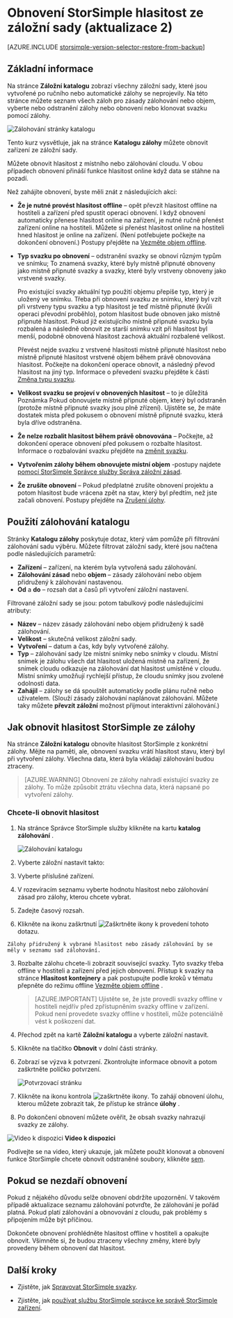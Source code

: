 <properties 
   pageTitle="Obnovení ze zálohy hlasitost StorSimple | Microsoft Azure"
   description="Vysvětluje, jak na stránce Správce StorSimple služby katalogu zálohy můžete obnovit hlasitost StorSimple ze záložní sady."
   services="storsimple"
   documentationCenter="NA"
   authors="SharS"
   manager="carmonm"
   editor="" />
<tags 
   ms.service="storsimple"
   ms.devlang="NA"
   ms.topic="article"
   ms.tgt_pltfrm="NA"
   ms.workload="TBD"
   ms.date="04/26/2016"
   ms.author="v-sharos" />

# <a name="restore-a-storsimple-volume-from-a-backup-set-update-2"></a>Obnovení StorSimple hlasitost ze záložní sady (aktualizace 2)

[AZURE.INCLUDE [storsimple-version-selector-restore-from-backup](../../includes/storsimple-version-selector-restore-from-backup.md)]

## <a name="overview"></a>Základní informace

Na stránce **Záložní katalogu** zobrazí všechny záložní sady, které jsou vytvořené po ručního nebo automatické zálohy se neprojevily. Na této stránce můžete seznam všech záloh pro zásady zálohování nebo objem, vyberte nebo odstranění zálohy nebo obnovení nebo klonovat svazku pomocí zálohy.

 ![Zálohování stránky katalogu](./media/storsimple-restore-from-backup-set-u2/restore.png)

Tento kurz vysvětluje, jak na stránce **Katalogu zálohy** můžete obnovit zařízení ze záložní sady.

Můžete obnovit hlasitost z místního nebo zálohování cloudu. V obou případech obnovení přináší funkce hlasitost online když data se stáhne na pozadí. 

Než zahájíte obnovení, byste měli znát z následujících akcí:

- **Že je nutné provést hlasitost offline** – opět převzít hlasitost offline na hostiteli a zařízení před spustit operaci obnovení. I když obnovení automaticky přenese hlasitost online na zařízení, je nutné ručně přenést zařízení online na hostiteli. Můžete si přenést hlasitost online na hostiteli hned hlasitost je online na zařízení. (Není potřebujete počkejte na dokončení obnovení.) Postupy přejděte na [Vezměte objem offline](storsimple-manage-volumes-u2.md#take-a-volume-offline).

- **Typ svazku po obnovení** – odstranění svazky se obnoví různým typům ve snímku; To znamená svazky, které byly místně připnuté obnoveny jako místně připnuté svazky a svazky, které byly vrstveny obnoveny jako vrstvené svazky.

    Pro existující svazky aktuální typ použití objemu přepíše typ, který je uložený ve snímku. Třeba při obnovení svazku ze snímku, který byl vzít při vrstveny typu svazku a typ hlasitost je teď místně připnuté (kvůli operaci převodní proběhlo), potom hlasitost bude obnoven jako místně připnuté hlasitost. Pokud již existujícího místně připnuté svazku byla rozbalená a následně obnovit ze starší snímku vzít při hlasitost byl menší, podobně obnovená hlasitost zachová aktuální rozbalené velikost.

    Převést nejde svazku z vrstvené hlasitosti místně připnuté hlasitost nebo místně připnuté hlasitost vrstvené objem během právě obnovována hlasitost. Počkejte na dokončení operace obnovit, a následný převod hlasitost na jiný typ. Informace o převedení svazku přejděte k části [Změna typu svazku](storsimple-manage-volumes-u2.md#change-the-volume-type). 

- **Velikost svazku se projeví v obnovených hlasitost** – to je důležitá Poznámka Pokud obnovujete místně připnuté objem, který byl odstraněn (protože místně připnuté svazky jsou plně zřízení). Ujistěte se, že máte dostatek místa před pokusem o obnovení místně připnuté svazku, která byla dříve odstraněna. 

- **Že nelze rozbalit hlasitost během právě obnovována** – Počkejte, až dokončení operace obnovení před pokusem o rozbalte hlasitost. Informace o rozbalování svazku přejděte na [změnit svazku](storsimple-manage-volumes-u2.md#modify-a-volume).

- **Vytvořením zálohy během obnovujete místní objem** -postupy najdete [pomocí StorSimple Správce služby Správa záložní zásad](storsimple-manage-backup-policies.md).

- **Že zrušíte obnovení** – Pokud předplatné zrušíte obnovení projektu a potom hlasitost bude vrácena zpět na stav, který byl předtím, než jste začali obnovení. Postupy přejděte na [Zrušení úlohy](storsimple-manage-jobs-u2.md#cancel-a-job).

## <a name="how-to-use-the-backup-catalog"></a>Použití zálohování katalogu

Stránky **Katalogu zálohy** poskytuje dotaz, který vám pomůže při filtrování zálohování sadu výběru. Můžete filtrovat záložní sady, které jsou načtena podle následujících parametrů:

- **Zařízení** – zařízení, na kterém byla vytvořená sadu zálohování.
- **Zálohování zásad** nebo **objem** – zásady zálohování nebo objem přidružený k zálohování nastavenou.
- **Od** a **do** – rozsah dat a časů při vytvoření záložní nastavení.

Filtrované záložní sady se jsou: potom tabulkový podle následujícími atributy:

- **Název** – název zásady zálohování nebo objem přidružený k sadě zálohování.
- **Velikost** – skutečná velikost záložní sady.
- **Vytvoření** – datum a čas, kdy byly vytvořené zálohy. 
- **Typ** – zálohování sady lze místní snímky nebo snímky v cloudu. Místní snímek je zálohu všech dat hlasitost uložená místně na zařízení, že snímek cloudu odkazuje na zálohování dat hlasitost umístěné v cloudu. Místní snímky umožňují rychlejší přístup, že cloudu snímky jsou zvolené odolnosti data.
- **Zahájil** – zálohy se dá spouštět automaticky podle plánu ručně nebo uživatelem. (Slouží zásady zálohování naplánovat zálohování. Můžete taky můžete **převzít záložní** možnost přijmout interaktivní zálohování.)

## <a name="how-to-restore-your-storsimple-volume-from-a-backup"></a>Jak obnovit hlasitost StorSimple ze zálohy

Na stránce **Záložní katalogu** obnovíte hlasitost StorSimple z konkrétní zálohy. Mějte na paměti, ale, obnovení svazku vrátí hlasitost stavu, který byl při vytvoření zálohy. Všechna data, která byla vkládají zálohování budou ztraceny.

> [AZURE.WARNING] Obnovení ze zálohy nahradí existující svazky ze zálohy. To může způsobit ztrátu všechna data, která napsané po vytvoření zálohy.

### <a name="to-restore-your-volume"></a>Chcete-li obnovit hlasitost

1. Na stránce Správce StorSimple služby klikněte na kartu **katalog zálohování** .

    ![Zálohování katalogu](./media/storsimple-restore-from-backup-set-u2/restore.png)

2. Vyberte záložní nastavit takto:
  1. Vyberte příslušné zařízení.
  2. V rozevíracím seznamu vyberte hodnotu hlasitost nebo zálohování zásad pro zálohy, kterou chcete vybrat.
  3. Zadejte časový rozsah.
  4. Klikněte na ikonu zaškrtnutí ![Zaškrtněte ikony](./media/storsimple-restore-from-backup-set-u2/HCS_CheckIcon.png) k provedení tohoto dotazu.
 
    Zálohy přidružený k vybrané hlasitost nebo zásady zálohování by se měly v seznamu sad zálohování.

3. Rozbalte zálohu chcete-li zobrazit související svazky. Tyto svazky třeba offline v hostiteli a zařízení před jejich obnovení. Přístup k svazky na stránce **Hlasitost kontejnery** a pak postupujte podle kroků v tématu přepněte do režimu offline [Vezměte objem offline](storsimple-manage-volumes-u2.md#take-a-volume-offline) .

    > [AZURE.IMPORTANT] Ujistěte se, že jste provedli svazky offline v hostiteli nejdřív před zpřístupněním svazky offline v zařízení. Pokud není provedete svazky offline v hostiteli, může potenciálně vést k poškození dat.

4. Přechod zpět na kartě **Záložní katalogu** a vyberte záložní nastavit.

5. Klikněte na tlačítko **Obnovit** v dolní části stránky.

6. Zobrazí se výzva k potvrzení. Zkontrolujte informace obnovit a potom zaškrtněte políčko potvrzení.

    ![Potvrzovací stránku](./media/storsimple-restore-from-backup-set-u2/ConfirmRestore.png)

7. Klikněte na ikonu kontrola ![zaškrtněte ikony](./media/storsimple-restore-from-backup-set-u2/HCS_CheckIcon.png). To zahájí obnovení úlohu, kterou můžete zobrazit tak, že přístup ke stránce **úlohy** . 

8. Po dokončení obnovení můžete ověřit, že obsah svazky nahrazují svazky ze zálohy.

![Video k dispozici](./media/storsimple-restore-from-backup-set-u2/Video_icon.png) **Video k dispozici**

Podívejte se na video, který ukazuje, jak můžete použít klonovat a obnovení funkce StorSimple chcete obnovit odstraněné soubory, klikněte [sem](https://azure.microsoft.com/documentation/videos/storsimple-recover-deleted-files-with-storsimple/).

## <a name="if-the-restore-fails"></a>Pokud se nezdaří obnovení

Pokud z nějakého důvodu selže obnovení obdržíte upozornění. V takovém případě aktualizace seznamu zálohování potvrďte, že zálohování je pořád platná. Pokud platí zálohování a obnovování z cloudu, pak problémy s připojením může být příčinou. 

Dokončete obnovení prohlédněte hlasitost offline v hostiteli a opakujte obnovit. Všimněte si, že budou ztraceny všechny změny, které byly provedeny během obnovení dat hlasitost.

## <a name="next-steps"></a>Další kroky

- Zjistěte, jak [Spravovat StorSimple svazky](storsimple-manage-volumes-u2.md).

- Zjistěte, jak [používat službu StorSimple správce ke správě StorSimple zařízení](storsimple-manager-service-administration.md).
